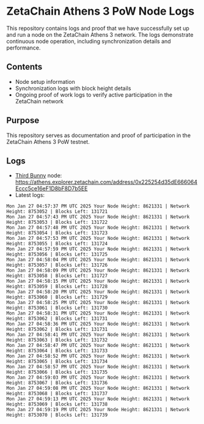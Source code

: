 # ZetaChain Athens 3 PoW Node Logs
This repository contains logs and proof that we have successfully set up and run a node on the ZetaChain Athens 3 network. The logs demonstrate continuous node operation, including synchronization details and performance.

## Contents
- Node setup information
- Synchronization logs with block height details
- Ongoing proof of work logs to verify active participation in the ZetaChain network

## Purpose
This repository serves as documentation and proof of participation in the ZetaChain Athens 3 PoW testnet.

## Logs

- [Third Bunny](https://thirdbunny.xyz/) node: https://athens.explorer.zetachain.com/address/0x225254d35dE666064Eccc5ce16eF1D8bF8D7b5EE
- Latest logs:
```
Mon Jan 27 04:57:37 PM UTC 2025 Your Node Height: 8621331 | Network Height: 8753052 | Blocks Left: 131721
Mon Jan 27 04:57:43 PM UTC 2025 Your Node Height: 8621331 | Network Height: 8753053 | Blocks Left: 131722
Mon Jan 27 04:57:48 PM UTC 2025 Your Node Height: 8621331 | Network Height: 8753054 | Blocks Left: 131723
Mon Jan 27 04:57:53 PM UTC 2025 Your Node Height: 8621331 | Network Height: 8753055 | Blocks Left: 131724
Mon Jan 27 04:57:59 PM UTC 2025 Your Node Height: 8621331 | Network Height: 8753056 | Blocks Left: 131725
Mon Jan 27 04:58:04 PM UTC 2025 Your Node Height: 8621331 | Network Height: 8753057 | Blocks Left: 131726
Mon Jan 27 04:58:09 PM UTC 2025 Your Node Height: 8621331 | Network Height: 8753058 | Blocks Left: 131727
Mon Jan 27 04:58:15 PM UTC 2025 Your Node Height: 8621331 | Network Height: 8753059 | Blocks Left: 131728
Mon Jan 27 04:58:20 PM UTC 2025 Your Node Height: 8621331 | Network Height: 8753060 | Blocks Left: 131729
Mon Jan 27 04:58:25 PM UTC 2025 Your Node Height: 8621331 | Network Height: 8753061 | Blocks Left: 131730
Mon Jan 27 04:58:31 PM UTC 2025 Your Node Height: 8621331 | Network Height: 8753062 | Blocks Left: 131731
Mon Jan 27 04:58:36 PM UTC 2025 Your Node Height: 8621331 | Network Height: 8753062 | Blocks Left: 131731
Mon Jan 27 04:58:41 PM UTC 2025 Your Node Height: 8621331 | Network Height: 8753063 | Blocks Left: 131732
Mon Jan 27 04:58:47 PM UTC 2025 Your Node Height: 8621331 | Network Height: 8753064 | Blocks Left: 131733
Mon Jan 27 04:58:52 PM UTC 2025 Your Node Height: 8621331 | Network Height: 8753065 | Blocks Left: 131734
Mon Jan 27 04:58:57 PM UTC 2025 Your Node Height: 8621331 | Network Height: 8753066 | Blocks Left: 131735
Mon Jan 27 04:59:03 PM UTC 2025 Your Node Height: 8621331 | Network Height: 8753067 | Blocks Left: 131736
Mon Jan 27 04:59:08 PM UTC 2025 Your Node Height: 8621331 | Network Height: 8753068 | Blocks Left: 131737
Mon Jan 27 04:59:13 PM UTC 2025 Your Node Height: 8621331 | Network Height: 8753069 | Blocks Left: 131738
Mon Jan 27 04:59:19 PM UTC 2025 Your Node Height: 8621331 | Network Height: 8753070 | Blocks Left: 131739
```
